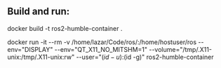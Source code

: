 ## Build and run:

docker build -t ros2-humble-container .

docker run -it --rm -v /home/lazar/Code/ros/:/home/hostuser/ros --env="DISPLAY" --env="QT_X11_NO_MITSHM=1" --volume="/tmp/.X11-unix:/tmp/.X11-unix:rw" --user="$(id -u):$(id -g)" ros2-humble-container

